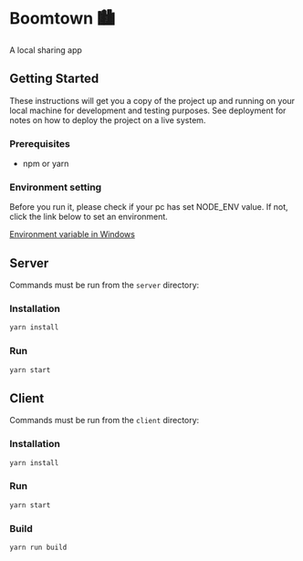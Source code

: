 # Boomtown 🏙

A local sharing app

## Getting Started

These instructions will get you a copy of the project up and running on your local machine for development and testing purposes. See deployment for notes on how to deploy the project on a live system.

### Prerequisites

- npm or yarn

### Environment setting

Before you run it, please check if your pc has set NODE_ENV value. If not, click the link below to set an environment.

[Environment variable in Windows](https://docs.microsoft.com/ko-kr/windows/win32/procthread/environment-variables?redirectedfrom=MSDN)

## Server

Commands must be run from the `server` directory:

### Installation

```bash
yarn install
```

### Run

```bash
yarn start
```

## Client

Commands must be run from the `client` directory:

### Installation

```bash
yarn install
```

### Run

```bash
yarn start
```

### Build

```bash
yarn run build
```
